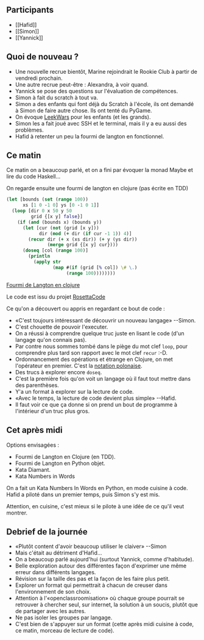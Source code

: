 ## Participants

- [[Hafid]]
- [[Simon]]
- [[Yannick]]

## Quoi de nouveau ?

- Une nouvelle recrue bientôt, Marine rejoindrait le Rookie Club à partir de
  vendredi prochain.
- Une autre recrue peut-être : Alexandra, à voir quand.
- Yannick se pose des questions sur l'évaluation de compétences.
- Simon à fait du scratch à tout va.
- Simon a des enfants qui font déjà du Scratch à l'école, ils ont demandé à
  Simon de faire autre chose. Ils ont tenté du PyGame.
- On évoque [LeekWars](https://leekwars.com/) pour les enfants (et les grands).
- Simon les a fait joué avec SSH et le terminal, mais il y a eu aussi des
  problèmes.
- Hafid à retenter un peu la fourmi de langton en fonctionnel.

## Ce matin

Ce matin on a beaucoup parlé, et on a fini par évoquer la monad Maybe et lire
du code Haskell...

On regarde ensuite une fourmi de langton en clojure (pas écrite en TDD)

```clojure
(let [bounds (set (range 100))
      xs [1 0 -1 0] ys [0 -1 0 1]]
  (loop [dir 0 x 50 y 50
         grid {[x y] false}]
    (if (and (bounds x) (bounds y))
      (let [cur (not (grid [x y]))
            dir (mod (+ dir (if cur -1 1)) 4)]
        (recur dir (+ x (xs dir)) (+ y (ys dir))
               (merge grid {[x y] cur})))
      (doseq [col (range 100)]
        (println
          (apply str
                 (map #(if (grid [% col]) \# \.)
                      (range 100))))))))
```

[Fourmi de Langton en clojure](http://rosettacode.org/wiki/Langton's_ant#Clojure)

Le code est issu du projet [RosettaCode](http://rosettacode.org)

Ce qu'on a découvert ou appris en regardant ce bout de code :

- «C'est toujours intéressant de découvrir un nouveau langage» --Simon.  
- C'est chouette de pouvoir l'executer.
- On a réussi à comprendre quelque truc juste en lisant le code (d'un langage qu'on connais pas).
- Par contre nous sommes tombé dans le piège du mot clef `loop`, pour comprendre plus tard son rapport avec le mot clef `recur` :-D.
- Ordonnancement des opérations et étrange en Clojure, on met l'opérateur en premier. C'est la [notation polonaise](https://fr.wikipedia.org/wiki/Notations_infix%C3%A9e,_pr%C3%A9fix%C3%A9e,_polonaise_et_postfix%C3%A9e).
- Des trucs à explorer encore `doseq`.
- C'est la première fois qu'on voit un langage où il faut tout mettre dans des parenthèses.
- Y'a un format à explorer sur la lecture de code.
- «Avec le temps, la lecture de code devient plus simple» --Hafid.
- Il faut voir ce que ça donne si on prend un bout de programme à l'intérieur d'un truc plus gros.


## Cet après midi

Options envisagées :
- Fourmi de Langton en Clojure (en TDD).
- Fourmi de Langton en Python objet.
- Kata Diamant.
- Kata Numbers in Words


On a fait un Kata Numbers In Words en Python, en mode cuisine à code. Hafid a
piloté dans un premier temps, puis Simon s'y est mis.

Attention, en cuisine, c'est mieux si le pilote à une idée de ce qu'il veut montrer.


## Debrief de la journée

- «Plutôt content d'avoir beaucoup utiliser le claiver» --Simon
- Mais c'était au détriment d'Hafid...
- On a beaucoup parlé aujourd'hui (surtout Yannick, comme d'habitude).
- Belle exploration autour des différentes façon d'exprimer une même erreur
  dans différents langages.
- Révision sur la taille des pas et la façon de les faire plus petit.
- Explorer un format qui permettrait à chacun de creuser dans l'environnement
  de son choix.
- Attention à l'«openclassroomisation» où chaque groupe pourrait se retrouver à
  chercher seul, sur internet, la solution à un soucis, plutôt que de partager
  avec les autres.
- Ne pas isoler les groupes par langage.
- C'est bien de s'appuyer sur un format (cette après midi cuisine à code, ce
  matin, morceau de lecture de code).


